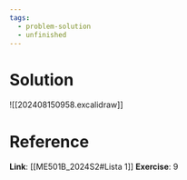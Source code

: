 ```yaml
---
tags:
  - problem-solution
  - unfinished
---
```

# Solution
![[202408150958.excalidraw]]

# Reference
**Link**: [[ME501B_2024S2#Lista 1]]
**Exercise**: 9
